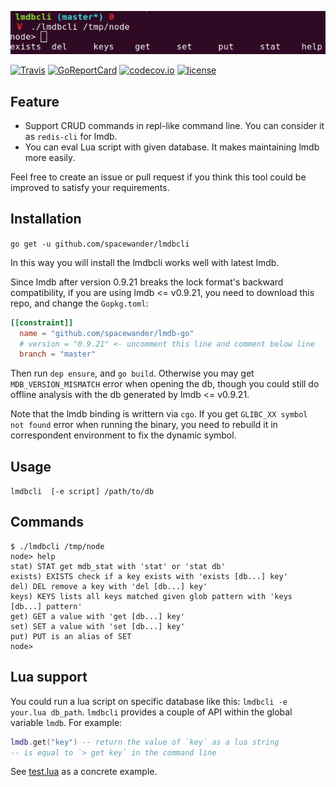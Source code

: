 ![screenshot](./screenshot.png)

[![Travis](https://travis-ci.org/spacewander/lmdbcli.svg?branch=master)](https://travis-ci.org/spacewander/lmdbcli)
[![GoReportCard](http://goreportcard.com/badge/spacewander/lmdbcli)](http://goreportcard.com/report/spacewander/lmdbcli)
[![codecov.io](https://codecov.io/github/spacewander/lmdbcli/coverage.svg?branch=master)](https://codecov.io/github/spacewander/lmdbcli?branch=master)
[![license](https://img.shields.io/badge/License-GPLv3-green.svg)](https://github.com/spacewander/lmdbcli/blob/master/LICENSE)

## Feature

* Support CRUD commands in repl-like command line. You can consider it as `redis-cli` for lmdb.
* You can eval Lua script with given database. It makes maintaining lmdb more easily.

Feel free to create an issue or pull request if you think this tool could be improved to satisfy
your requirements.

## Installation

`go get -u github.com/spacewander/lmdbcli`

In this way you will install the lmdbcli works well with latest lmdb.

Since lmdb after version 0.9.21 breaks the lock format's backward compatibility,
if you are using lmdb <= v0.9.21, you need to download this repo, and change the `Gopkg.toml`:
```toml
[[constraint]]
  name = "github.com/spacewander/lmdb-go"
  # version = "0.9.21" <- uncomment this line and comment below line
  branch = "master"
```

Then run `dep ensure`, and `go build`.
Otherwise you may get `MDB_VERSION_MISMATCH` error when opening the db, though you could still do
offline analysis with the db generated by lmdb <= v0.9.21.

Note that the lmdb binding is writtern via `cgo`.
If you get `GLIBC_XX symbol not found` error when running the binary,
you need to rebuild it in correspondent environment to fix the dynamic symbol.

## Usage

`lmdbcli  [-e script] /path/to/db`

## Commands

```
$ ./lmdbcli /tmp/node
node> help
stat) STAT get mdb_stat with 'stat' or 'stat db'
exists) EXISTS check if a key exists with 'exists [db...] key'
del) DEL remove a key with 'del [db...] key'
keys) KEYS lists all keys matched given glob pattern with 'keys [db...] pattern'
get) GET a value with 'get [db...] key'
set) SET a value with 'set [db...] key'
put) PUT is an alias of SET
node>
```

## Lua support

You could run a lua script on specific database like this: `lmdbcli -e your.lua db_path`.
`lmdbcli` provides a couple of API within the global variable `lmdb`. For example:
```lua
lmdb.get("key") -- return the value of `key` as a lua string
-- is equal to `> get key` in the command line
```

See [test.lua](./test.lua) as a concrete example.
